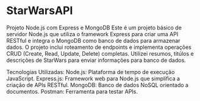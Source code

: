 # StarWarsAPI

Projeto Node.js com Express e MongoDB
Este é um projeto básico de servidor Node.js que utiliza o framework Express para criar uma API RESTful e integra o MongoDB como banco de dados para armazenar dados. O projeto inclui roteamento de endpoints e implementa operações CRUD (Create, Read, Update, Delete) completas. Utilizei resumos, titúlos e descrições de StarWars para enviar informações para banco de dados.

Tecnologias Utilizadas:
Node.js: Plataforma de tempo de execução JavaScript.
Express.js: Framework web para Node.js que simplifica a criação de APIs RESTful.
MongoDB: Banco de dados NoSQL orientado a documentos.
Postman: Ferramenta para testar APIs.
